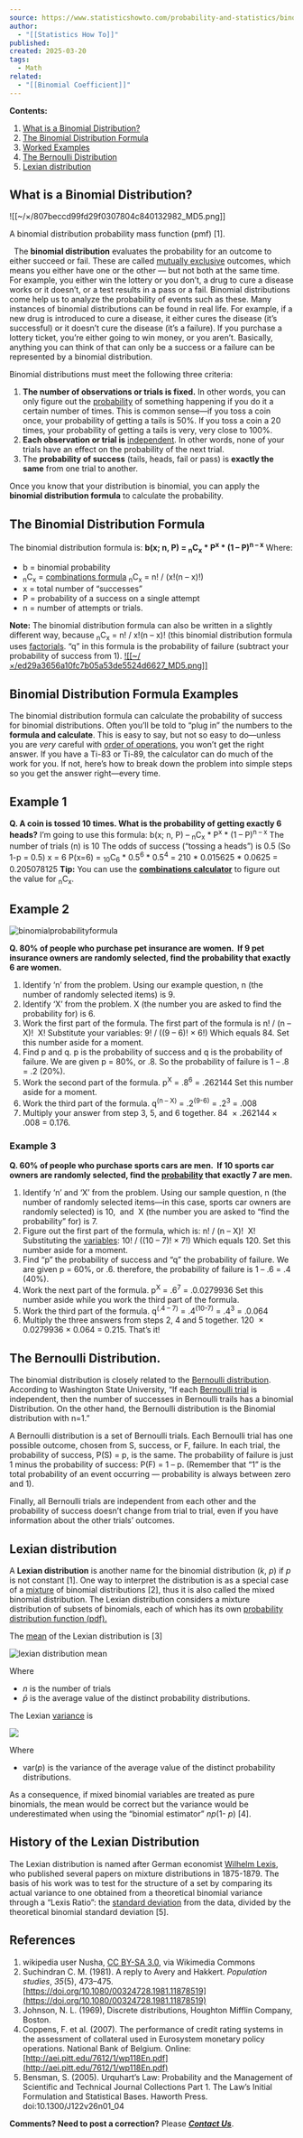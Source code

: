 ```yaml
---
source: https://www.statisticshowto.com/probability-and-statistics/binomial-theorem/binomial-distribution-formula/
author:
  - "[[Statistics How To]]"
published: 
created: 2025-03-20
tags:
  - Math
related:
  - "[[Binomial Coefficient]]"
---
```

**Contents:**

1. [What is a Binomial Distribution?](https://www.statisticshowto.com/probability-and-statistics/binomial-theorem/binomial-distribution-formula/#whatis)
2. [The Binomial Distribution Formula](https://www.statisticshowto.com/probability-and-statistics/binomial-theorem/binomial-distribution-formula/#formula)
3. [Worked Examples](https://www.statisticshowto.com/probability-and-statistics/binomial-theorem/binomial-distribution-formula/#examples)
4. [The Bernoulli Distribution](https://www.statisticshowto.com/probability-and-statistics/binomial-theorem/binomial-distribution-formula/#bernoulli)
5. [Lexian distribution](https://www.statisticshowto.com/probability-and-statistics/binomial-theorem/binomial-distribution-formula/#lexian)

## What is a Binomial Distribution?

![[~/×/807beccd99fd29f0307804c840132982_MD5.png]]

A binomial distribution probability mass function (pmf) \[1\].

  The **binomial distribution** evaluates the probability for an outcome to either succeed or fail. These are called [mutually exclusive](https://www.statisticshowto.com/mutually-exclusive-event/) outcomes, which means you either have one or the other — but not both at the same time. For example, you either win the lottery or you don’t, a drug to cure a disease works or it doesn’t, or a test results in a pass or a fail. Binomial distributions come help us to analyze the probability of events such as these. Many instances of binomial distributions can be found in real life. For example, if a new drug is introduced to cure a disease, it either cures the disease (it’s successful) or it doesn’t cure the disease (it’s a failure). If you purchase a lottery ticket, you’re either going to win money, or you aren’t. Basically, anything you can think of that can only be a success or a failure can be represented by a binomial distribution.

Binomial distributions must meet the following three criteria:

1. **The number of observations or trials is fixed.** In other words, you can only figure out the [probability](https://www.statisticshowto.com/probability-and-statistics/probability-main-index/) of something happening if you do it a certain number of times. This is common sense—if you toss a coin once, your probability of getting a tails is 50%. If you toss a coin a 20 times, your probability of getting a tails is very, very close to 100%.
2. **Each observation or trial is** [independent](https://www.statisticshowto.com/probability-and-statistics/dependent-events-independent/#or). In other words, none of your trials have an effect on the probability of the next trial.
3. The **probability of success** (tails, heads, fail or pass) is **exactly the same** from one trial to another.

Once you know that your distribution is binomial, you can apply the **binomial distribution formula** to calculate the probability.

## The Binomial Distribution Formula

The binomial distribution formula is: **b(x; n, P) = <sub>n</sub>C<sub>x</sub> \* P<sup>x</sup> \* (1 – P)<sup>n – x</sup>** Where:

- b = binomial probability
- <sub>n</sub>C<sub>x</sub> = [combinations formula](https://probabilityhowto.com/combinations-and-permutations/) <sub>n</sub>C<sub>x</sub> = n! / (x!(n – x)!)
- x = total number of “successes”
- P = probability of a success on a single attempt
- n = number of attempts or trials.

**Note:** The binomial distribution formula can also be written in a slightly different way, because <sub>n</sub>C<sub>x</sub> = n! / x!(n – x)! (this binomial distribution formula uses [factorials](https://www.statisticshowto.com/factorial-distribution/). “q” in this formula is the probability of failure (subtract your probability of success from 1). [![[~/×/ed29a3656a10fc7b05a53de5524d6627_MD5.png]]](https://www.statisticshowto.com/wp-content/uploads/2009/09/binomialprobabilityformula1.bmp)

## Binomial Distribution Formula Examples

The binomial distribution formula can calculate the probability of success for binomial distributions. Often you’ll be told to “plug in” the numbers to the **formula and calculate**. This is easy to say, but not so easy to do—unless you are *very* careful with [order of operations](https://www.statisticshowto.com/statistics-basics/statistics-operations-pemdas-bedmas/), you won’t get the right answer. If you have a Ti-83 or Ti-89, the calculator can do much of the work for you. If not, here’s how to break down the problem into simple steps so you get the answer right—every time.

## Example 1

**Q. A coin is tossed 10 times. What is the probability of getting exactly 6 heads?** I’m going to use this formula: b(x; n, P) – <sub>n</sub>C<sub>x</sub> \* P<sup>x</sup> \* (1 – P)<sup>n – x</sup> The number of trials (n) is 10 The odds of success (“tossing a heads”) is 0.5 (So 1-p = 0.5) x = 6 P(x=6) = <sub>10</sub>C<sub>6</sub> \* 0.5<sup>6</sup> \* 0.5<sup>4</sup> = 210 \* 0.015625 \* 0.0625 = 0.205078125 **Tip:** You can use the **[combinations calculator](https://www.statisticshowto.com/calculators/permutation-calculator-and-combination-calculator/)** to figure out the value for <sub>n</sub>C<sub>x</sub>.

## Example 2

![binomialprobabilityformula](https://www.statisticshowto.com/probability-and-statistics/binomial-theorem/binomial-distribution-formula/www.w3.org/2000/svg'%20width='247'%20height='37'%20viewBox='0%200%20247%2037'%3E%3C/svg%3E "binomialprobabilityformula")

**Q. 80% of people who purchase pet insurance are women.  If 9 pet insurance owners are randomly selected, find the probability that exactly 6 are women.**

1. Identify ‘n’ from the problem. Using our example question, n (the number of randomly selected items) is 9.
2. Identify ‘X’ from the problem. X (the number you are asked to find the probability for) is 6.
3. Work the first part of the formula. The first part of the formula is n! / (n – X)!  X! Substitute your variables: 9! / ((9 – 6)! × 6!) Which equals 84. Set this number aside for a moment.
4. Find p and q. p is the probability of success and q is the probability of failure. We are given p = 80%, or .8. So the probability of failure is 1 – .8 = .2 (20%).
5. Work the second part of the formula. p<sup>X</sup> = .8<sup>6</sup> = .262144 Set this number aside for a moment.
6. Work the third part of the formula. q<sup>(n – X)</sup> = .2<sup>(9-6)</sup> = .2<sup>3</sup> = .008
7. Multiply your answer from step 3, 5, and 6 together. 84  × .262144 × .008 = 0.176.

### Example 3

**Q. 60% of people who purchase sports cars are men.  If 10 sports car owners are randomly selected, find the [probability](https://www.statisticshowto.com/probability-and-statistics/probability-main-index/) that exactly 7 are men.**

1. Identify ‘n’ and ‘X’ from the problem. Using our sample question, n (the number of randomly selected items—in this case, sports car owners are randomly selected) is 10,  and  X (the number you are asked to “find the probability” for) is 7.
2. Figure out the first part of the formula, which is: n! / (n – X)!  X! Substituting the [variables](https://www.statisticshowto.com/variable/): 10! / ((10 – 7)! × 7!) Which equals 120. Set this number aside for a moment.
3. Find “p” the probability of success and “q” the probability of failure. We are given p = 60%, or .6. therefore, the probability of failure is 1 – .6 = .4 (40%).
4. Work the next part of the formula. p<sup>X</sup> = .6<sup>7</sup> = .0.0279936 Set this number aside while you work the third part of the formula.
5. Work the third part of the formula. q<sup>(.4 – 7)</sup> = .4<sup>(10-7)</sup> = .4<sup>3</sup> = .0.064
6. Multiply the three answers from steps 2, 4 and 5 together. 120  × 0.0279936 × 0.064 = 0.215. That’s it!

## The Bernoulli Distribution.

The binomial distribution is closely related to the [Bernoulli distribution](https://www.statisticshowto.com/probability-and-statistics/statistics-definitions/probability-distribution/bernoulli-distribution/). According to Washington State University, “If each [Bernoulli trial](https://www.statisticshowto.com/bernoulli-trials/) is independent, then the number of successes in Bernoulli trails has a binomial Distribution. On the other hand, the Bernoulli distribution is the Binomial distribution with n=1.”

A Bernoulli distribution is a set of Bernoulli trials. Each Bernoulli trial has one possible outcome, chosen from S, success, or F, failure. In each trial, the probability of success, P(S) = p, is the same. The probability of failure is just 1 minus the probability of success: P(F) = 1 – p. (Remember that “1” is the total probability of an event occurring — probability is always between zero and 1).

Finally, all Bernoulli trials are independent from each other and the probability of success doesn’t change from trial to trial, even if you have information about the other trials’ outcomes.

## Lexian distribution

A **Lexian distribution** is another name for the binomial distribution (*k*, *p*) if *p* is not constant \[1\]. One way to interpret the distribution is as a special case of a [mixture](https://www.statisticshowto.com/mixture-distribution/) of binomial distributions \[2\], thus it is also called the mixed binomial distribution. The Lexian distribution considers a mixture distribution of subsets of binomials, each of which has its own [probability distribution function (pdf).](https://www.statisticshowto.com/probability-density-function-definition-examples/)

The [mean](https://www.statisticshowto.com/probability-and-statistics/statistics-definitions/mean-median-mode/) of the Lexian distribution is \[3\]

![lexian distribution mean](https://www.statisticshowto.com/probability-and-statistics/binomial-theorem/binomial-distribution-formula/www.w3.org/2000/svg'%20width='142'%20height='74'%20viewBox='0%200%20142%2074'%3E%3C/svg%3E)

Where

- *n* is the number of trials
- *p̄* is the average value of the distinct probability distributions.

The Lexian [variance](https://probabilityhowto.com/what-is-variance-in-statistics/) is

![](https://www.statisticshowto.com/probability-and-statistics/binomial-theorem/binomial-distribution-formula/www.w3.org/2000/svg'%20width='0'%20height='0'%20viewBox='0%200%200%200'%3E%3C/svg%3E)

Where

- var(*p*) is the variance of the average value of the distinct probability distributions.

As a consequence, if mixed binomial variables are treated as pure binomials, the mean would be correct but the variance would be underestimated when using the “binomial estimator” *np*(1- *p*) \[4\].

## History of the Lexian Distribution

The Lexian distribution is named after German economist [Wilhelm Lexis](https://mathshistory.st-andrews.ac.uk/Biographies/Lexis/), who published several papers on mixture distributions in 1875-1879. The basis of his work was to test for the structure of a set by comparing its actual variance to one obtained from a theoretical binomial variance through a “Lexis Ratio”: the [standard deviation](https://www.statisticshowto.com/probability-and-statistics/standard-deviation/) from the data, divided by the theoretical binomial standard deviation \[5\].

## References

1. ​wikipedia user Nusha, [CC BY-SA 3.0](http://creativecommons.org/licenses/by-sa/3.0), via Wikimedia Commons
2. Suchindran C. M. (1981). A reply to Avery and Hakkert. *Population studies*, *35*(5), 473–475. [https://doi.org/10.1080/00324728.1981.11878519](https://doi.org/10.1080/00324728.1981.11878519)
3. Johnson, N. L. (1969), Discrete distributions, Houghton Mifflin Company, Boston.
4. Coppens, F. et al. (2007). The performance of credit rating systems in the assessment of collateral used in Eurosystem monetary policy operations. National Bank of Belgium. Online: [http://aei.pitt.edu/7612/1/wp118En.pdf](http://aei.pitt.edu/7612/1/wp118En.pdf)
5. Bensman, S. (2005). Urquhart’s Law: Probability and the Management of Scientific and Technical Journal Collections Part 1. The Law’s Initial Formulation and Statistical Bases. Haworth Press. doi:10.1300/J122v26n01\_04

  

**Comments? Need to post a correction?** Please [***Contact Us***](https://www.statisticshowto.com/contact/).